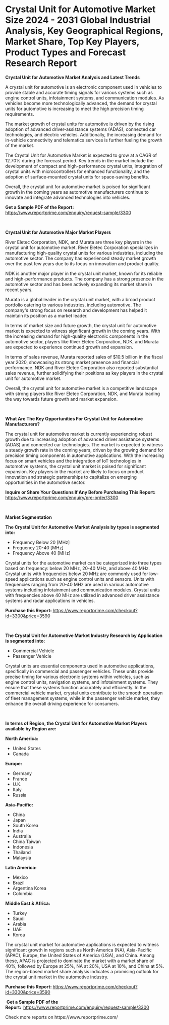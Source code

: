 <p><h1>Crystal Unit for Automotive Market Size 2024 - 2031 Global Industrial Analysis, Key Geographical Regions, Market Share, Top Key Players, Product Types and Forecast Research Report</h1></p><p><strong>Crystal Unit for Automotive Market Analysis and Latest Trends</strong></p>
<p><p>A crystal unit for automotive is an electronic component used in vehicles to provide stable and accurate timing signals for various systems such as engine control units, infotainment systems, and communication modules. As vehicles become more technologically advanced, the demand for crystal units for automotive is increasing to meet the high precision timing requirements.</p><p>The market growth of crystal units for automotive is driven by the rising adoption of advanced driver-assistance systems (ADAS), connected car technologies, and electric vehicles. Additionally, the increasing demand for in-vehicle connectivity and telematics services is further fueling the growth of the market.</p><p>The Crystal Unit for Automotive Market is expected to grow at a CAGR of 12.70% during the forecast period. Key trends in the market include the development of compact and high-performance crystal units, integration of crystal units with microcontrollers for enhanced functionality, and the adoption of surface-mounted crystal units for space-saving benefits.</p><p>Overall, the crystal unit for automotive market is poised for significant growth in the coming years as automotive manufacturers continue to innovate and integrate advanced technologies into vehicles.</p></p>
<p><strong>Get a Sample PDF of the Report:&nbsp;</strong> <a href="https://www.reportprime.com/enquiry/request-sample/3300">https://www.reportprime.com/enquiry/request-sample/3300</a></p>
<p>&nbsp;</p>
<p><strong>Crystal Unit for Automotive Major Market Players</strong></p>
<p><p>River Eletec Corporation, NDK, and Murata are three key players in the crystal unit for automotive market. River Eletec Corporation specializes in manufacturing high-quality crystal units for various industries, including the automotive sector. The company has experienced steady market growth over the past few years due to its focus on innovation and product quality.</p><p>NDK is another major player in the crystal unit market, known for its reliable and high-performance products. The company has a strong presence in the automotive sector and has been actively expanding its market share in recent years.</p><p>Murata is a global leader in the crystal unit market, with a broad product portfolio catering to various industries, including automotive. The company's strong focus on research and development has helped it maintain its position as a market leader.</p><p>In terms of market size and future growth, the crystal unit for automotive market is expected to witness significant growth in the coming years. With the increasing demand for high-quality electronic components in the automotive sector, players like River Eletec Corporation, NDK, and Murata are expected to experience continued growth and expansion.</p><p>In terms of sales revenue, Murata reported sales of $10.5 billion in the fiscal year 2020, showcasing its strong market presence and financial performance. NDK and River Eletec Corporation also reported substantial sales revenue, further solidifying their positions as key players in the crystal unit for automotive market.</p><p>Overall, the crystal unit for automotive market is a competitive landscape with strong players like River Eletec Corporation, NDK, and Murata leading the way towards future growth and market expansion.</p></p>
<p>&nbsp;</p>
<p><strong>What Are The Key Opportunities For Crystal Unit for Automotive Manufacturers?</strong></p>
<p><p>The crystal unit for automotive market is currently experiencing robust growth due to increasing adoption of advanced driver assistance systems (ADAS) and connected car technologies. The market is expected to witness a steady growth rate in the coming years, driven by the growing demand for precision timing components in automotive applications. With the increasing focus on smart vehicles and the integration of IoT technologies in automotive systems, the crystal unit market is poised for significant expansion. Key players in the market are likely to focus on product innovation and strategic partnerships to capitalize on emerging opportunities in the automotive sector.</p></p>
<p><strong>Inquire or Share Your Questions If Any Before Purchasing This Report:</strong> <a href="https://www.reportprime.com/enquiry/pre-order/3300">https://www.reportprime.com/enquiry/pre-order/3300</a></p>
<p>&nbsp;</p>
<p><strong>Market Segmentation</strong></p>
<p><strong>The Crystal Unit for Automotive Market Analysis by types is segmented into:</strong></p>
<p><ul><li>Frequency Below 20 [MHz]</li><li>Frequency 20-40 [MHz]</li><li>Frequency Above 40 [MHz]</li></ul></p>
<p><p>Crystal units for the automotive market can be categorized into three types based on frequency: below 20 MHz, 20-40 MHz, and above 40 MHz. Crystal units with frequencies below 20 MHz are commonly used for low-speed applications such as engine control units and sensors. Units with frequencies ranging from 20-40 MHz are used in various automotive systems including infotainment and communication modules. Crystal units with frequencies above 40 MHz are utilized in advanced driver assistance systems and radar applications in vehicles.</p></p>
<p><strong>Purchase this Report:&nbsp;</strong><a href="https://www.reportprime.com/checkout?id=3300&price=3590">https://www.reportprime.com/checkout?id=3300&price=3590</a></p>
<p>&nbsp;</p>
<p><strong>The Crystal Unit for Automotive Market Industry Research by Application is segmented into:</strong></p>
<p><ul><li>Commercial Vehicle</li><li>Passenger Vehicle</li></ul></p>
<p><p>Crystal units are essential components used in automotive applications, specifically in commercial and passenger vehicles. These units provide precise timing for various electronic systems within vehicles, such as engine control units, navigation systems, and infotainment systems. They ensure that these systems function accurately and efficiently. In the commercial vehicle market, crystal units contribute to the smooth operation of fleet management systems, while in the passenger vehicle market, they enhance the overall driving experience for consumers.</p></p>
<p>&nbsp;</p>
<p><strong>In terms of Region, the Crystal Unit for Automotive Market Players available by Region are:</strong></p>
<p>
    <p> <strong> North America: </strong>
        <ul>
            <li>United States</li>
            <li>Canada</li>
        </ul>
        </p> 
    <p> <strong> Europe: </strong>
        <ul>
            <li>Germany</li>
            <li>France</li>
            <li>U.K.</li>
            <li>Italy</li>
            <li>Russia</li>
        </ul>
        </p> 
    <p> <strong> Asia-Pacific: </strong>
        <ul>
            <li>China</li>
            <li>Japan</li>
            <li>South Korea</li>
            <li>India</li>
            <li>Australia</li>
            <li>China Taiwan</li>
            <li>Indonesia</li>
            <li>Thailand</li>
            <li>Malaysia</li>
        </ul>
        </p> 
    <p> <strong> Latin America: </strong>
        <ul>
            <li>Mexico</li>
            <li>Brazil</li>
            <li>Argentina Korea</li>
            <li>Colombia</li>
        </ul>
        </p> 
    <p> <strong> Middle East & Africa: </strong>
        <ul>
            <li>Turkey</li>
            <li>Saudi</li>
            <li>Arabia</li>
            <li>UAE</li>
            <li>Korea</li>
        </ul>
    </p>
    </p>
<p><p>The crystal unit market for automotive applications is expected to witness significant growth in regions such as North America (NA), Asia-Pacific (APAC), Europe, the United States of America (USA), and China. Among these, APAC is projected to dominate the market with a market share of 40%, followed by Europe at 25%, NA at 20%, USA at 10%, and China at 5%. The region-based market share analysis indicates a promising outlook for the crystal unit market in the automotive industry.</p></p>
<p><strong>Purchase this Report: </strong><a href="https://www.reportprime.com/checkout?id=3300&price=3590">https://www.reportprime.com/checkout?id=3300&price=3590</a></p>
<p>&nbsp;<strong>Get a Sample PDF of the Report:&nbsp;&nbsp;</strong><a href="https://www.reportprime.com/enquiry/request-sample/3300">https://www.reportprime.com/enquiry/request-sample/3300</a></p>
<p><strong></strong></p>
<p>Check more reports on https://www.reportprime.com/</p>